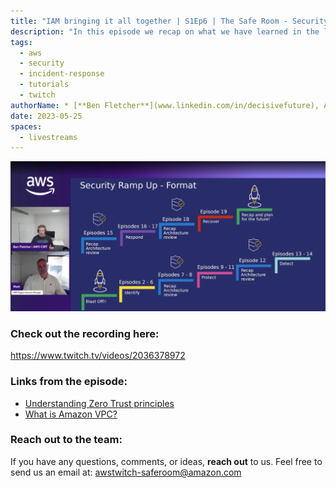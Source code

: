 ```yaml
---
title: "IAM bringing it all together | S1Ep6 | The Safe Room - Security Ramp-Up"
description: "In this episode we recap on what we have learned in the last episodes about least privilege. We then discuss the architecture of the startup and how we will build a VPC (Virtual Private Cloud) to facilitate our hosting of services."
tags:
  - aws
  - security
  - incident-response
  - tutorials
  - twitch
authorName: * [**Ben Fletcher**](www.linkedin.com/in/decisivefuture), AWS CIRT @ AWS
date: 2023-05-25
spaces:
  - livestreams
---
```


![Screenshot from the stream](images/episode-6.png)


### Check out the recording here:

https://www.twitch.tv/videos/2036378972


### Links from the episode:

- [Understanding Zero Trust principles](https://docs.aws.amazon.com/prescriptive-guidance/latest/strategy-zero-trust-architecture/zero-trust-principles.html)
- [What is Amazon VPC?](https://docs.aws.amazon.com/vpc/latest/userguide/what-is-amazon-vpc.html)

### Reach out to the team:

If you have any questions, comments, or ideas, **reach out** to us. Feel free to send us an email at: [awstwitch-saferoom@amazon.com](mailto:awstwitch-saferoom@amazon.com)

